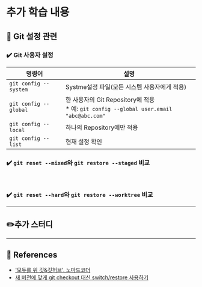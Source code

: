 # 추가 학습 내용

## 📌 Git 설정 관련

### ✔️ Git 사용자 설정

| 명령어                | 설명                                                                                        |
| --------------------- | ------------------------------------------------------------------------------------------- |
| `git config --system` | Systme설정 파일(모든 시스템 사용자에게 적용)                                                |
| `git config --global` | 한 사용자의 Git Repository에 적용<br/>\* 예: `git config --global user.email "abc@abc.com"` |
| `git config --local`  | 하나의 Repository에만 적용                                                                  |
| `git config --list`   | 현재 설정 확인                                                                              |

### ✔️ `git reset --mixed`와 `git restore --staged` 비교

<br/>

### ✔️ `git reset --hard`와 `git restore --worktree` 비교

---

## ✏️추가 스터디

---

## 📖 References

- ['모두를 위 깃&깃허브', 노마드코더](https://nomadcoders.co/git-for-beginners/lobby)
- [새 버전에 맞게 git checkout 대신 switch/restore 사용하기](https://blog.outsider.ne.kr/1505)

```

```
